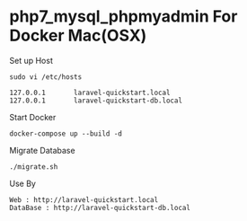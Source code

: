 # php7_mysql_phpmyadmin For Docker Mac(OSX) 

Set up Host
```
sudo vi /etc/hosts

127.0.0.1       laravel-quickstart.local
127.0.0.1       laravel-quickstart-db.local
```

Start Docker
```
docker-compose up --build -d
```

Migrate Database
```
./migrate.sh
```

Use By
```
Web : http://laravel-quickstart.local
DataBase : http://laravel-quickstart-db.local
```
